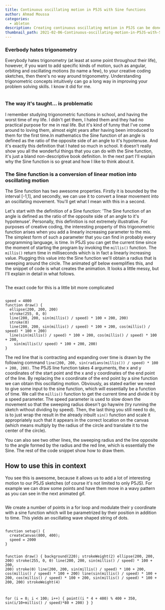```yaml
---
title: Continuous oscillating motion in P5JS with Sine functions
author: Ahmad Moussa
categories:
  - ableton
description: Creating continuous oscillating motion in P5JS can be done via sine functions, in this blog post I explain how it's done and how it can be intuitively understood.
thumbnail_path: 2021-02-06-Continuous-oscillating-motion-in-P5JS-with-Sine-functions.png
---
```



<h3> Everbody hates trigonometry </h3>
<p> Everybody hates trigonometry (at least at some point throughout their life), however, if you want to add specific kinds of motion, such as angular, orbiting and oscillating motions (to name a few), to your creative coding sketches, then there's no way around trigonometry. Understanding trigonometric concepts intuitively can go a long way in improving your problem solving skills. I know it did for me. </p>
<span class="image right"><img src="https://gorillasun.de/out.gif" alt="" /></span>

<h3> The way it's taught... is problematic</h3>
<p>I remember studying trigonometric functions in school, and having the worst time of my life. I didn't get them, I hated them and they had no practical purpose for me in real life. But it's kind of funny that I've come around to loving them, almost eight years after having been introduced to them for the first time.In mathematics the Sine function of an angle is defined as the ratio of the opposite side of an angle to it's hypotenuse. And it's exactly this definition that I hated so much in school. It doesn't really show you all the wonderful things that you can do with the Sine function, it's just a bland non-descriptive book definition. In the next part I'll explain why the Sine function is so great and how I like to think about it.</p>

<h3>The Sine function is a conversion of linear motion into oscillating motion</h3>
<p>The Sine function has two awesome properties. Firstly it is bounded by the interval [-1,1], and secondly, we can use it to convert a linear movement into an oscillating movement. You'll get what I mean with this in a second. </p> 

<p>Let's start with the definition of a Sine function: 'The Sine function of an angle is defined as the ratio of the opposite side of an angle to it's hypotenuse'. Personally, this definition is not extremely illustrative. For purposes of creative coding, the interesting property of this trigonometric function arises when you add a linearly increasing parameter to the mix. The simplest form of such a parameter that you can find in probably every programming language, is time. In P5JS you can get the current time since the moment of starting the program by invoking the <code>millis()</code> function. The <code>millis()</code> return time in milliseconds which is in fact a linearly increasing value. Plugging this value into the Sine function we'll obtain a radius that is sweeping around the circle. The animated gif below exemplifies this, and the snippet of code is what creates the animation. It looks a little messy, but I'll explain in detail in what follows.</p>

<span class="image fit"><img src="https://gorillasun.de/out.gif" alt="" /></span>
<p> The exact code for this is a little bit more complicated </p>
<pre><code>
speed = 4000
function draw() {
  ellipse(200, 200, 200)
  stroke(255, 0, 0)
  line(200, 200, sin(millis() / speed) * 100 + 200, 200)
  stroke(0)
  line(200, 200, sin(millis() / speed) * 100 + 200, cos(millis() / speed) * 100 + 200)
  line(sin(millis() / speed) * 100 + 200, cos(millis() / speed) * 100 + 200,
    sin(millis()/ speed) * 100 + 200, 200)
}
</code></pre>
		
<p> The red line that is contracting and expanding over time is drawn by the following command <code>line(200, 200, sin(radians(millis()) / speed) * 100 + 200, 200)</code>. The P5JS line function takes 4 arguments, the x and y coordinates of the start point and the x and y coordinates of the end point of the line. By replacing the x coordinate of the end point by a sine function we can obtain this oscillating motion. Obviously, as stated earlier we need to give some input to the sine function, which will essentially be a function of time. We call the <code>millis()</code> function to get the current time and divide it by a speed parameter. The speed parameter is used to slow down the movement so that the sweeping radius doesn't go haywire (try running the sketch without dividing by speed). Then, the last thing you still need to do, is to just wrap the result in the already inbuilt <code>sin()</code> function and scale it appropriately such that it appears in the correct location on the canvas (which means multiply by the radius of the circle and translate it to the center of the circle).</p>

<p>You can also see two other lines, the sweeping radius and the line opposite to the angle formed by the radius and the red line, which is essentially the Sine. The rest of the code snippet show how to draw them.</p>

<h2>How to use this in context</h2>
You see this is awesome, because it allows us to add a lot of interesting motion to our P5JS sketches (of course it's not limited to only P5JS). For example we can draw some points and have them move in a wavy pattern as you can see in the next animated gif. 

<span class="image fit"><img src="https://gorillasun.de/out2.gif" alt="" /></span>

<p>We create a number of points in a for loop and modulate their y coordinate with a sine function which will be parametrized by their position in addition to time. This yields an oscillating wave shaped string of dots.</p>
<pre><code>
function setup() {
  createCanvas(800, 400);
  speed = 2000
}

function draw() {
  background(220);
  strokeWeight(2)
  ellipse(200, 200, 200)
  stroke(255, 0, 0)
  line(200, 200, sin(millis() / speed) * 100 + 200, 200)
  stroke(0)
  line(200, 200, sin(millis() / speed) * 100 + 200, cos(millis() / speed) * 100 + 200)
  line(sin(millis() / speed) * 100 + 200, cos(millis() / speed) * 100 + 200, sin(millis() / speed) * 100 + 200, 200)
  strokeWeight(4)

  for (i = 0; i < 100; i++) {
    point((i * 4 + 400) % 400 + 350, sin(i/10+millis() / speed)*80 + 200)
  }
}
</code></pre>

<h2></h2>
<p> </p>
